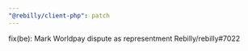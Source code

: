 ```yaml
---
"@rebilly/client-php": patch
---
```


fix(be): Mark Worldpay dispute as representment Rebilly/rebilly#7022
